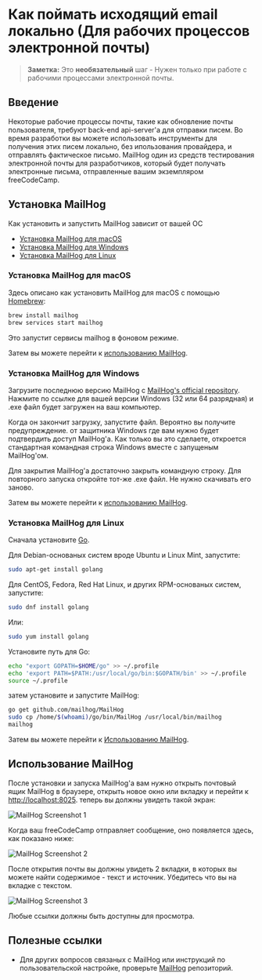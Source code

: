 # Как поймать исходящий email локально (Для рабочих процессов электронной почты)

> **Заметка:** Это **необязательный** шаг - Нужен только при работе с рабочими процессами электронной почты.

## Введение

Некоторые рабочие процессы почты, такие как обновление почты пользователя, требуют back-end api-server'a для отправки писем. Во время разработки вы можете использовать инструменты для получения этих писем локально, без ипользования провайдера, и отправлять фактическое письмо. MailHog один из средств тестирования электронной почты для разработчиков, который будет получать электронные письма, отправленные вашим экземпляром freeCodeCamp.

## Установка MailHog

Как установить и запустить MailHog зависит от вашей ОС

- [Установка MailHog для macOS](#Установка-mailhog-для-macos)
- [Установка MailHog для Windows](#Установка-mailhog-для-windows)
- [Установка MailHog для Linux](#Установка-mailhog-для-linux)

### Установка MailHog для macOS

Здесь описано как установить MailHog для macOS с помощью [Homebrew](https://brew.sh/):

```bash
brew install mailhog
brew services start mailhog
```

Это запустит сервисы mailhog в фоновом режиме.

Затем вы можете перейти к [использованию MailHog](#Использование-mailhog).

### Установка MailHog для Windows

Загрузите последнюю версию MailHog с [MailHog's official repository](https://github.com/mailhog/MailHog/releases). Нажмите по ссылке для вашей версии Windows (32 или 64 разрядная) и .exe файл будет загружен на ваш компьютер.

Когда он закончит загрузку, запустите файл. Вероятно вы получите предупреждение. от защитника Windows где вам нужно будет подтвердить доступ MailHog'a. Как только вы это сделаете, откроется стандартная командная строка Windows вместе с запущеным MailHog'ом.

Для закрытия MailHog'a достаточно закрыть командную строку. Для повторного запуска откройте тот-же .exe файл. Не нужно скачивать его заново.

Затем вы можете перейти к [использованию MailHog](#Использование-mailhog).

### Установка MailHog для Linux

Сначала установите [Go](https://golang.org).

Для Debian-основаных систем вроде Ubuntu и Linux Mint, запустите:

```bash
sudo apt-get install golang
```

Для CentOS, Fedora, Red Hat Linux, и других RPM-основаных систем, запустите:

```bash
sudo dnf install golang
```

Или:

```bash
sudo yum install golang
```

Установите путь для Go:

```bash
echo "export GOPATH=$HOME/go" >> ~/.profile
echo 'export PATH=$PATH:/usr/local/go/bin:$GOPATH/bin' >> ~/.profile
source ~/.profile
```

затем установите и запустите MailHog:

```bash
go get github.com/mailhog/MailHog
sudo cp /home/$(whoami)/go/bin/MailHog /usr/local/bin/mailhog
mailhog
```

Затем вы можете перейти к [Использованию MailHog](#использование-mailhog).

## Использование MailHog

После установки и запуска MailHog'a вам нужно открыть почтовый ящик MailHog в браузере, открыть новое окно или вкладку и перейти к [http://localhost:8025](http://localhost:8025).
теперь вы должны увидеть такой экран:

![MailHog Screenshot 1](images/mailhog/1.jpg)

Когда ваш freeCodeCamp отправляет сообщение, оно появляется здесь, как показано ниже:

![MailHog Screenshot 2](images/mailhog/2.jpg)

После открытия почты вы должны увидеть 2 вкладки, в которых вы можете найти содержимое - текст и источник. Убедитесь что вы на вкладке с текстом.

![MailHog Screenshot 3](images/mailhog/3.jpg)

Любые ссылки должны быть доступны для просмотра.

## Полезные ссылки

- Для других вопросов связаных с MailHog или инструкций по пользовательской настройке, проверьте [MailHog](https://github.com/mailhog/MailHog) репозиторий.

